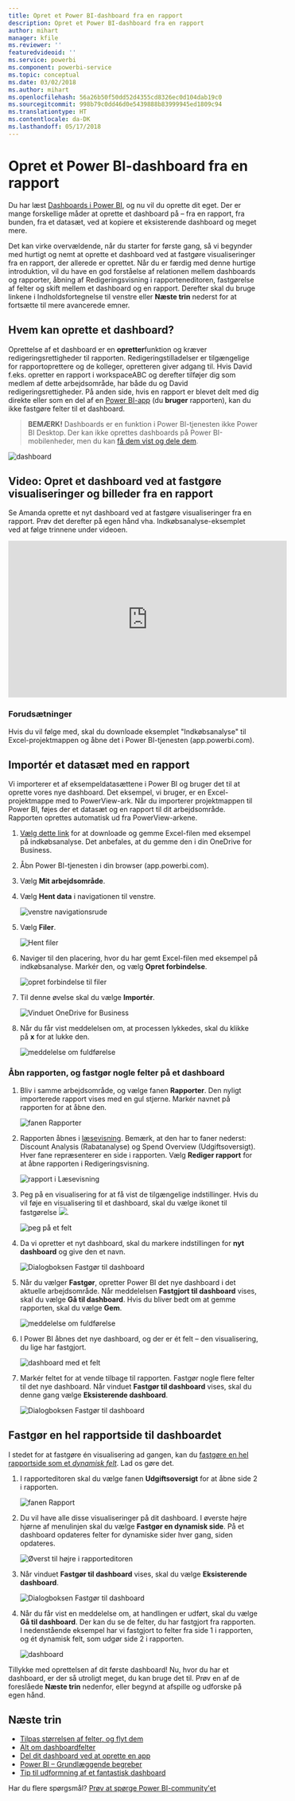 ```yaml
---
title: Opret et Power BI-dashboard fra en rapport
description: Opret et Power BI-dashboard fra en rapport
author: mihart
manager: kfile
ms.reviewer: ''
featuredvideoid: ''
ms.service: powerbi
ms.component: powerbi-service
ms.topic: conceptual
ms.date: 03/02/2018
ms.author: mihart
ms.openlocfilehash: 56a26b50f50dd52d4355cd8326ec0d104dab19c0
ms.sourcegitcommit: 998b79c0dd46d0e5439888b83999945ed1809c94
ms.translationtype: HT
ms.contentlocale: da-DK
ms.lasthandoff: 05/17/2018
---
```

# <a name="create-a-power-bi-dashboard-from-a-report"></a>Opret et Power BI-dashboard fra en rapport
Du har læst [Dashboards i Power BI](service-dashboards.md), og nu vil du oprette dit eget. Der er mange forskellige måder at oprette et dashboard på – fra en rapport, fra bunden, fra et datasæt, ved at kopiere et eksisterende dashboard og meget mere.  

Det kan virke overvældende, når du starter for første gang, så vi begynder med hurtigt og nemt at oprette et dashboard ved at fastgøre visualiseringer fra en rapport, der allerede er oprettet. Når du er færdig med denne hurtige introduktion, vil du have en god forståelse af relationen mellem dashboards og rapporter, åbning af Redigeringsvisning i rapporteneditoren, fastgørelse af felter og skift mellem et dashboard og en rapport. Derefter skal du bruge linkene i Indholdsfortegnelse til venstre eller **Næste trin** nederst for at fortsætte til mere avancerede emner.

## <a name="who-can-create-a-dashboard"></a>Hvem kan oprette et dashboard?
Oprettelse af et dashboard er en **opretter**funktion og kræver redigeringsrettigheder til rapporten. Redigeringstilladelser er tilgængelige for rapportoprettere og de kolleger, opretteren giver adgang til. Hvis David f.eks. opretter en rapport i workspaceABC og derefter tilføjer dig som medlem af dette arbejdsområde, har både du og David redigeringsrettigheder. På anden side, hvis en rapport er blevet delt med dig direkte eller som en del af en [Power BI-app](service-install-use-apps.md) (du **bruger** rapporten), kan du ikke fastgøre felter til et dashboard.

> **BEMÆRK!** Dashboards er en funktion i Power BI-tjenesten ikke Power BI Desktop. Der kan ikke oprettes dashboards på Power BI-mobilenheder, men du kan [få dem vist og dele dem](mobile-apps-view-dashboard.md).
>
> 

![dashboard](media/service-dashboard-create/power-bi-completed-dashboard-small.png)

## <a name="video-create-a-dashboard-by-pinning-visuals-and-images-from-a-report"></a>Video: Opret et dashboard ved at fastgøre visualiseringer og billeder fra en rapport
Se Amanda oprette et nyt dashboard ved at fastgøre visualiseringer fra en rapport. Prøv det derefter på egen hånd vha. Indkøbsanalyse-eksemplet ved at følge trinnene under videoen.

<iframe width="560" height="315" src="https://www.youtube.com/embed/lJKgWnvl6bQ" frameborder="0" allowfullscreen></iframe>

### <a name="prerequisites"></a>Forudsætninger
Hvis du vil følge med, skal du downloade eksemplet "Indkøbsanalyse" til Excel-projektmappen og åbne det i Power BI-tjenesten (app.powerbi.com).

## <a name="import-a-dataset-with-a-report"></a>Importér et datasæt med en rapport
Vi importerer et af eksempeldatasættene i Power BI og bruger det til at oprette vores nye dashboard. Det eksempel, vi bruger, er en Excel-projektmappe med to PowerView-ark. Når du importerer projektmappen til Power BI, føjes der et datasæt og en rapport til dit arbejdsområde.  Rapporten oprettes automatisk ud fra PowerView-arkene.

1. [Vælg dette link](http://go.microsoft.com/fwlink/?LinkId=529784) for at downloade og gemme Excel-filen med eksempel på indkøbsanalyse. Det anbefales, at du gemme den i din OneDrive for Business.
2. Åbn Power BI-tjenesten i din browser (app.powerbi.com).
3. Vælg **Mit arbejdsområde**.
4. Vælg **Hent data** i navigationen til venstre.

    ![venstre navigationsrude](media/service-dashboard-create/power-bi-get-data3.png)
5. Vælg **Filer**.

   ![Hent filer](media/service-dashboard-create/power-bi-select-files.png)
6. Naviger til den placering, hvor du har gemt Excel-filen med eksempel på indkøbsanalyse. Markér den, og vælg **Opret forbindelse**.

   ![opret forbindelse til filer](media/service-dashboard-create/power-bi-connectnew.png)
7. Til denne øvelse skal du vælge **Importér**.

    ![Vinduet OneDrive for Business](media/service-dashboard-create/power-bi-import.png)
8. Når du får vist meddelelsen om, at processen lykkedes, skal du klikke på **x** for at lukke den.

   ![meddelelse om fuldførelse](media/service-dashboard-create/power-bi-view-datasetnew.png)

### <a name="open-the-report-and-pin-some-tiles-to-a-dashboard"></a>Åbn rapporten, og fastgør nogle felter på et dashboard
1. Bliv i samme arbejdsområde, og vælge fanen **Rapporter**. Den nyligt importerede rapport vises med en gul stjerne. Markér navnet på rapporten for at åbne den.

    ![fanen Rapporter](media/service-dashboard-create/power-bi-reports.png)
2. Rapporten åbnes i [læsevisning](service-reading-view-and-editing-view.md). Bemærk, at den har to faner nederst: Discount Analysis (Rabatanalyse) og Spend Overview (Udgiftsoversigt). Hver fane repræsenterer en side i rapporten.
    Vælg **Rediger rapport** for at åbne rapporten i Redigeringsvisning.

    ![rapport i Læsevisning](media/service-dashboard-create/power-bi-reading-view.png)
3. Peg på en visualisering for at få vist de tilgængelige indstillinger. Hvis du vil føje en visualisering til et dashboard, skal du vælge ikonet til fastgørelse ![](media/service-dashboard-create/power-bi-pin-icon.png).

    ![peg på et felt](media/service-dashboard-create/power-bi-hover.png)
4. Da vi opretter et nyt dashboard, skal du markere indstillingen for **nyt dashboard** og give den et navn.

   ![Dialogboksen Fastgør til dashboard](media/service-dashboard-create/power-bi-pin-tile.png)
5. Når du vælger **Fastgør**, opretter Power BI det nye dashboard i det aktuelle arbejdsområde. Når meddelelsen **Fastgjort til dashboard** vises, skal du vælge **Gå til dashboard**. Hvis du bliver bedt om at gemme rapporten, skal du vælge **Gem**.

     ![meddelelse om fuldførelse](media/service-dashboard-create/power-bi-pin-success.png)
6. I Power BI åbnes det nye dashboard, og der er ét felt – den visualisering, du lige har fastgjort.

   ![dashboard med et felt](media/service-dashboard-create/power-bi-pinned.png)
7. Markér feltet for at vende tilbage til rapporten. Fastgør nogle flere felter til det nye dashboard. Når vinduet **Fastgør til dashboard** vises, skal du denne gang vælge **Eksisterende dashboard**.  

   ![Dialogboksen Fastgør til dashboard](media/service-dashboard-create/power-bi-existing-dashboard.png)

## <a name="pin-an-entire-report-page-to-the-dashboard"></a>Fastgør en hel rapportside til dashboardet
I stedet for at fastgøre én visualisering ad gangen, kan du [fastgøre en hel rapportside som et *dynamisk felt*](service-dashboard-pin-live-tile-from-report.md). Lad os gøre det.

1. I rapporteditoren skal du vælge fanen **Udgiftsoversigt** for at åbne side 2 i rapporten.

   ![fanen Rapport](media/service-dashboard-create/power-bi-page-tab.png)

2. Du vil have alle disse visualiseringer på dit dashboard.  I øverste højre hjørne af menulinjen skal du vælge **Fastgør en dynamisk side**. På et dashboard opdateres felter for dynamiske sider hver gang, siden opdateres.

   ![Øverst til højre i rapporteditoren](media/service-dashboard-create/power-bi-pin-live.png)

3. Når vinduet **Fastgør til dashboard** vises, skal du vælge **Eksisterende dashboard**.

   ![Dialogboksen Fastgør til dashboard](media/service-dashboard-create/power-bi-pin-live2.png)

4. Når du får vist en meddelelse om, at handlingen er udført, skal du vælge **Gå til dashboard**. Der kan du se de felter, du har fastgjort fra rapporten. I nedenstående eksempel har vi fastgjort to felter fra side 1 i rapporten, og ét dynamisk felt, som udgør side 2 i rapporten.

   ![dashboard](media/service-dashboard-create/power-bi-dashboard.png)

Tillykke med oprettelsen af dit første dashboard! Nu, hvor du har et dashboard, er der så utroligt meget, du kan bruge det til.  Prøv en af de foreslåede **Næste trin** nedenfor, eller begynd at afspille og udforske på egen hånd.   

## <a name="next-steps"></a>Næste trin
* [Tilpas størrelsen af felter, og flyt dem](service-dashboard-edit-tile.md)
* [Alt om dashboardfelter](service-dashboard-tiles.md)
* [Del dit dashboard ved at oprette en app](service-create-distribute-apps.md)
* [Power BI – Grundlæggende begreber](service-basic-concepts.md)
* [Tip til udformning af et fantastisk dashboard](service-dashboards-design-tips.md)

Har du flere spørgsmål? [Prøv at spørge Power BI-community'et](http://community.powerbi.com/)
